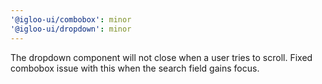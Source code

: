 ```yaml
---
'@igloo-ui/combobox': minor
'@igloo-ui/dropdown': minor
---
```


The dropdown component will not close when a user tries to scroll. Fixed combobox issue with this when the search field gains focus.
